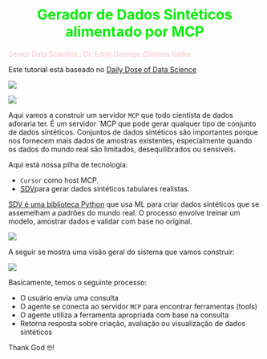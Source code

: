 # <h1 align="center"><font color="gree">Gerador de Dados Sintéticos alimentado por MCP</font></h1>

<font color="pink">Senior Data Scientist.: Dr. Eddy Giusepe Chirinos Isidro</font>

Este tutorial está baseado no [Daily Dose of Data Science]()

![](https://www.dailydoseofds.com/content/images/2024/08/banner-mail.png)

![](https://www.bigdatawire.com/wp-content/uploads/2023/11/SDV_logo.png)


Aqui vamos a construir um servidor `MCP` que todo cientista de dados adoraria ter. É um servidor `MCP que pode gerar qualquer tipo de conjunto de dados sintéticos. Conjuntos de dados sintéticos são importantes porque nos fornecem mais dados de amostras existentes, especialmente quando os dados do mundo real são limitados, desequilibrados ou sensíveis.

Aqui está nossa pilha de tecnologia:

- `Cursor` como host MCP.
- [SDV](https://docs.sdv.dev/sdv?ref=dailydoseofds.com) ​para gerar dados sintéticos tabulares realistas.

[SDV é uma biblioteca Python](https://pypi.org/project/sdv/) que usa ML para criar dados sintéticos que se assemelham a padrões do mundo real. O processo envolve treinar um modelo, amostrar dados e validar com base no original.


![](https://substackcdn.com/image/fetch/w_1456,c_limit,f_auto,q_auto:good,fl_progressive:steep/https%3A%2F%2Fsubstack-post-media.s3.amazonaws.com%2Fpublic%2Fimages%2Ff1d7f775-6a62-4519-814c-b79fdedc177b_1280x668.gif)



A seguir se mostra uma visão geral do sistema que vamos construir:

![](https://substackcdn.com/image/fetch/w_1456,c_limit,f_auto,q_auto:good,fl_progressive:steep/https%3A%2F%2Fsubstack-post-media.s3.amazonaws.com%2Fpublic%2Fimages%2F45254dff-1dd3-4f53-99c4-e56e91663459_1280x1064.gif)


Basicamente, temos o seguinte processo:

* O usuário envia uma consulta
* O agente se conecta ao servidor `MCP` para encontrar ferramentas (tools)
* O agente utiliza a ferramenta apropriada com base na consulta
* Retorna resposta sobre criação, avaliação ou visualização de dados sintéticos












Thank God 🤓!

